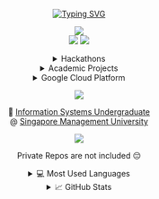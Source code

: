 <!----------------------------> 
<!-- 1.Profile-banner START -->
<!---------------------------->
<p align="center">
  <a href="https://github.com/Terristwj"">
      <img src="https://readme-typing-svg.demolab.com/?font=Fira+Code&duration=1500&pause=1000&center=true&vCenter=true&multiline=true&width=500&height=100&lines=Terris+Tan+Wei+Jun;IS+Undergrad+%40+SMU;Software+Engineer+%7C+Fullstack+Developer" alt="Typing SVG" />
  </a>
</p>
<!-------------------------->
<!-- 1.Profile-banner END -->
<!-------------------------->
  
<!--------------------->
<!-- 2.Socials START -->
<!--------------------->
<!-- https://javascript.plainenglish.io/how-to-make-custom-language-badges-for-your-profile-using-shields-io-d2aeaf016b6b -->
<!-- https://simpleicons.org/ -->
<p align="center">
  <a href="https://terris-portfolio.vercel.app/">
       <img src="https://img.shields.io/badge/-My_Portfolio_Website-0D9488?style=flat-square&logo=toml" /></a>
  <br/>
  <a href="https://www.linkedin.com/in/terristan/">
       <img src="https://img.shields.io/badge/-Linkedin-blue?style=flat-square&logo=linkedin" /></a>
    <a href="https://steamcommunity.com/id/PotatoTheyAreThatEpic">
        <img src="https://img.shields.io/badge/-Steam-black?style=flat-square&logo=steam" /></a>
</p>
<!------------------->
<!-- 2.Socials END -->
<!------------------->

<!---------------------->
<!-- 3.Projects START -->
<!---------------------->
<!-- Docs: https://shields.io/ -->
<!-- Logos: https://simpleicons.org/ -->
<div align="center">
  <!-------------------------->
  <!-- 3.1.Hackathons START -->
  <!-------------------------->
  <details>
    <summary>Hackathons</summary>
    <div>
      <!-- Synthia: AI Web Companion -->
      <a href="https://synthia-gen-ai-website.vercel.app/">
          <img src="https://img.shields.io/badge/-.Hack_HEAP_2023_Hackathon-black?style=flat-square&logo=react" /></a>
      <!-- Vicky: Your Colourblind Assistant -->
      <a href="https://vicky-nine.vercel.app/">
          <img src="https://img.shields.io/badge/-Ellipsis_Tech_Series_2023_Hackathon-black?style=flat-square&logo=react" /></a>
      <br />
      <!-- Matchsticks EduTrekker: AI eLearn for kids -->
      <a href="https://ignite-matchsticks-pam.web.app/">
          <img src="https://img.shields.io/badge/-Google_Ignite_2023_Hackathon-black?style=flat-square&logo=flutter&logoColor=47C5FB" /></a>
      <!-- UrbanAIze: AI Urban Planning Solution -->
      <a href="https://www.figma.com/proto/TB0akMAxSXhEtRkl2nNy7k/We-prototype-here?type=design&node-id=162-4917&t=HC5zF66k2mWhaOUn-1&scaling=scale-down-width&page-id=13%3A9787&starting-point-node-id=162%3A4917&mode=design">
          <img src="https://img.shields.io/badge/-(NUS_NES)_CatalystxAI_2023_Hackathon-black?style=flat-square&logo=figma" /></a>
    </div>
  </details>
  <!------------------------>
  <!-- 3.1.Hackathons END -->
  <!------------------------>

  <!------------------------>
  <!-- 3.2.Academic START -->
  <!------------------------>
  <details>
    <summary>Academic Projects</summary>
    <div>
      <!-- WeSports: Connecting Youths through Sports -->
      <a href="https://www.figma.com/proto/vhDiwasq01SLSg4xZxwdRK/Our-Design-goes-here?type=design&node-id=333-16744&t=TTEV9PvHAR4gZJNN-1&scaling=scale-down&page-id=27%3A1014&starting-point-node-id=333%3A16744&mode=design">
          <img src="https://img.shields.io/badge/-(IDP_Project_2023)_WeSports-black?style=flat-square&logo=figma" /></a>
      <!-- WAD2 Project: Revnte-->
      <a href="https://smu-wad2.web.app/">
          <img src="https://img.shields.io/badge/-(WAD2_Project_2023)_Revente-black?style=flat-square&logo=vuedotjs" /></a>
    </div>
  </details>
  <!---------------------->
  <!-- 3.2.Academic END -->
  <!---------------------->
  
  <!------------------------------------->
  <!-- 3.3.Google-cloud-platform START -->
  <!------------------------------------->
  <details>
    <summary>Google Cloud Platform</summary>
    <div>
      <!-- Google Cloud Credentials-->
      <a href="https://googlecloudcertified.credential.net/profile/c5a95537-5b47-44ad-a074-628ebf26bae7?name=terris">
          <img src="https://img.shields.io/badge/-GCP_Certification-black?style=flat-square&logo=googlecloud" /></a>
      <!-- Google Cloud Profile-->
      <a href="https://www.cloudskillsboost.google/public_profiles/8bf097e5-044f-4ede-851f-a727040d1348">
          <img src="https://img.shields.io/badge/-Google_Cloud_Profile-black?style=flat-square&logo=googlecloud" /></a>
    </div>
  </details>
  <!----------------------------------->
  <!-- 3.3.Google-cloud-platform END -->
  <!----------------------------------->
</div>
<!-------------------->
<!-- 3.Projects END -->
<!-------------------->

<!----------------------->
<!-- 4.Main-card START -->
<!----------------------->
<p align="center">
  <a href="https://github.com/Terristwj">
      <img src="https://github-stats-alpha.vercel.app/api?username=Terristwj&cc=22272e&tc=37BCF6&ic=fff&bc=0000" /></a>
</p>
<!--------------------->
<!-- 4.Main-card END -->
<!--------------------->

<!------------------------->
<!-- 5.School-info START -->
<!------------------------->
<p align="center">
  📖 <a href="https://scis.smu.edu.sg/bsc-information-systems">Information Systems Undergraduate</a>
  <br />
  @ <a href="https://www.smu.edu.sg/">Singapore Management University</a>
</p>
<!----------------------->
<!-- 5.School-info END -->
<!----------------------->

<!--------------------------->
<!-- 6.Visitor-count START -->
<!--------------------------->
<p align="center">
  <div align="center" >
    <img src="https://komarev.com/ghpvc/?username=Terristwj&label=Profile%20Views&color=000000&style=for-the-badge" />
  </div>
</p>
<!------------------------->
<!-- 6.Visitor-count END -->
<!------------------------->


<!--https://github.com/anuraghazra/github-readme-stats/#language-card-exclusive-options-->
<div align="center">
  <p>Private Repos are not included 😔</p>
  <!----------------------->
  <!-- 7.Languages START -->
  <!----------------------->
  <details>
    <summary>💻 Most Used Languages</summary>
    <div>
      <a href="https://github.com/Terristwj">
        <img height=300 align="center" src="https://github-readme-stats.vercel.app/api/top-langs/?username=Terristwj&theme=react&langs_count=100&hide_progress=true" />
        <br />
        <img height=400 align="center" src="https://github-readme-stats.vercel.app/api/top-langs/?username=Terristwj&theme=react&layout=donut-vertical&langs_count=100&custom_title=Languages%20Percentages" />
        <img height=400 align="center" src="https://github-readme-stats.vercel.app/api/top-langs/?username=Terristwj&theme=react&layout=donut-vertical&hide=jupyter%20notebook&langs_count=100&custom_title=Excluding%20Jupyter%20Notebook" />
        <img height=400 align="center" src="https://github-readme-stats.vercel.app/api/top-langs/?username=Terristwj&theme=react&layout=donut-vertical&hide=jupyter%20notebook,html,css,scss&langs_count=100&custom_title=Excluding%20Jupyter,%20HTML,%20CSS" />
      </a>
    </div>
  </details>
  <!--------------------->
  <!-- 7.Languages END -->
  <!--------------------->
  
  <!-------------------------->
  <!-- 8.GitHub-stats START -->
  <!-------------------------->
  <details>
    <summary>📈 GitHub Stats</summary>
    <div>
      <a href="https://github.com/Terristwj">
        <img align="center" src="https://github-readme-stats.vercel.app/api?username=Terristwj&card_width=600&theme=react&show_icons=true&hide_border=false&count_private=true&include_all_commits" />
        <br />
        <img align="center" src="https://github-readme-streak-stats.herokuapp.com/?user=Terristwj&card_width=600&theme=react&hide_border=false&count_private=true&include_all_commits" />
      </a>
    </div>
  </details>
  <!------------------------>
  <!-- 8.GitHub-stats END -->
  <!------------------------>
</div>


<!-- Ref: https://github.com/drkostas/drkostas/blob/main/README.md -->
